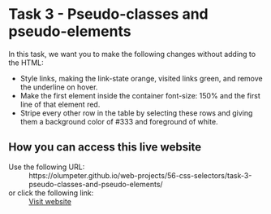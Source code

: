 # Task 3 - Pseudo-classes and pseudo-elements

In this task, we want you to make the following changes without adding to the HTML:
- Style links, making the link-state orange, visited links green, and remove the underline on hover.
- Make the first element inside the container font-size: 150% and the first line of that element red. 
- Stripe every other row in the table by selecting these rows and giving them a background color of #333 and foreground of white.

## How you can access this live website

<dl>
  Use the following URL:
  <dd>
    https://olumpeter.github.io/web-projects/56-css-selectors/task-3-pseudo-classes-and-pseudo-elements/
  </dd>
  or click the following link:
  <dd>
    <a href="https://olumpeter.github.io/web-projects/56-css-selectors/task-3-pseudo-classes-and-pseudo-elements/">Visit website</a>
  </dd>
</dl>
